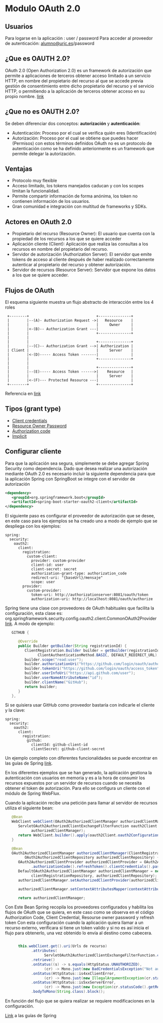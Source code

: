 # Modulo OAuth 2.0

## Usuarios
Para logarse en la aplicación : user / password
Para acceder al proveedor de autenticación: alumno@urjc.es/password

## ¿Que es OAUTH 2.0?
OAuth 2.0 (Open Authorization 2.0) es un framework de autorización que permite a aplicaciones de terceros obtener acceso limitado a un servicio HTTP, en nombre del propietario del recurso al que se accede previa gestión de consentimiento entre dicho propietario del recurso y el servicio HTTP, o permitiendo a la aplicación de terceros obtener acceso en su propio nombre.
[link](https://tools.ietf.org/html/rfc6749)

## ¿Que no es OAUTH 2.0?
Se deben diferenciar dos conceptos: **autorización** y **autenticación**:
 - Autenticación: Proceso por el cual se verifica quién eres (Identificación)
 - Autorización: Proceso por el cual se obtiene que puedes hacer (Permisos)
 con estos términos definidos OAuth no es un protocolo de autenticación como se ha definido anteriormente es un framework que permite delegar la autorización.
 
## Ventajas
 - Protocolo muy flexible
 - Acceso limitado, los tokens manejados caducan y con los scopes limitan la funcionalidad.
 - Permite compartir información de forma anónima, los token no contienen información de los usuarios.
 - Gran comunidad e integración con multitud de frameworks y SDKs.
 
 
## Actores en OAuth 2.0
 - Propietario del recurso (Resource Owner): El usuario que cuenta con la propiedad de los recursos a los que se quiere acceder
 - Aplicación cliente (Client): Aplicación que realiza las consultas a los recursos en nombre del propietario del recurso.
 - Servidor de autorización (Authorization Server): El servidor que emite tokens de acceso al cliente después de haber realizado correctamente autenticar al propietario del recurso y obtener autorización.
 - Servidor de recursos (Resource Server): Servidor que expone los datos a los que se quiere acceder.
 
## Flujos de OAuth
El esquema siguiente muestra un flujo abstracto de interacción entre los 4 roles

     +--------+                               +---------------+
     |        |--(A)- Authorization Request ->|   Resource    |
     |        |                               |     Owner     |
     |        |<-(B)-- Authorization Grant ---|               |
     |        |                               +---------------+
     |        |
     |        |                               +---------------+
     |        |--(C)-- Authorization Grant -->| Authorization |
     | Client |                               |     Server    |
     |        |<-(D)----- Access Token -------|               |
     |        |                               +---------------+
     |        |
     |        |                               +---------------+
     |        |--(E)----- Access Token ------>|    Resource   |
     |        |                               |     Server    |
     |        |<-(F)--- Protected Resource ---|               |
     +--------+                               +---------------+
     
Referencia en [link](https://tools.ietf.org/html/rfc6749#section-1.2)
     
## Tipos (grant type)     
 - [Client credentials](clientcredentials/README.md)
 - [Resource Owner Password](ownerpassword/README.md)
 - [Authorization code](authorizationcode/README.md)
 - [Implicit](implicit/README.md)

## Configurar cliente

Para que la aplicación sea segura, simplemente se debe agregar Spring Security como dependencia.
Dado que desea realizar una autorización mediante OAuth 2.0 es necesario incluir la siguiente dependencia para que la aplicación Spring con SpringBoot se integre con el  servidor de autorización
````xml
<dependency>
   <groupId>org.springframework.boot</groupId>
   <artifactId>spring-boot-starter-oauth2-client</artifactId>
</dependency>
````

El siguiente paso es configurar el proveedor de autorización que se desee, en este caso para los ejemplos se ha creado uno a modo de ejemplo que se despliega con los ejemplos:
`````
spring:
  security:
    oauth2:
      client:
        registration:
          custom-client:
            provider: custom-provider
            client-id: user
            client-secret: secret
            authorization-grant-type: authorization_code
            redirect-uri: "{baseUrl}/mensaje"
            scope: user
        provider:
          custom-provider:
            token-uri: http://authorizationserver:8081/oauth/token
            authorization-uri: http://localhost:8081/oauth/authorize
`````
Spring tiene una clase con proveedores de OAuth habituales que facilita la configuración, esta clase es:
org.springframework.security.config.oauth2.client.CommonOAuth2Provider [link](https://docs.spring.io/spring-security/site/docs/current/api/org/springframework/security/config/oauth2/client/CommonOAuth2Provider.html). A modo de ejemplo:

````java
   GITHUB {

      @Override
      public Builder getBuilder(String registrationId) {
         ClientRegistration.Builder builder = getBuilder(registrationId,
               ClientAuthenticationMethod.BASIC, DEFAULT_REDIRECT_URL);
         builder.scope("read:user");
         builder.authorizationUri("https://github.com/login/oauth/authorize");
         builder.tokenUri("https://github.com/login/oauth/access_token");
         builder.userInfoUri("https://api.github.com/user");
         builder.userNameAttributeName("id");
         builder.clientName("GitHub");
         return builder;
      }
   },
````

Si se quisiera usar GitHub como proveedor bastaría con indicarle el cliente y la clave:

````
spring:
  security:
    oauth2:
      client:
        registration:
          github:
            clientId: github-client-id
            clientSecret: github-client-secret
````

Un ejemplo completo con diferentes funcionalidades se puede encontrar en las guías de Spring [link](https://spring.io/guides/tutorials/spring-boot-oauth2/).

En los diferentes ejemplos que se han generado, la aplicación gestiona la autenticación con usuarios en memoria y es a la hora de consumir los recursos expuestos por un servidor de recursos cuando se necesita obtener el token de autorización. Para ello se configura un cliente con el módulo de Spring WebFlux.

Cuando la aplicación recibe una petición para llamar al servidor de recursos utiliza el siguiente bean:

````java
   @Bean
   WebClient webClient(OAuth2AuthorizedClientManager authorizedClientManager) {
      ServletOAuth2AuthorizedClientExchangeFilterFunction oauth2Client = new ServletOAuth2AuthorizedClientExchangeFilterFunction(
            authorizedClientManager);
      return WebClient.builder().apply(oauth2Client.oauth2Configuration()).build();
   }

   @Bean
   OAuth2AuthorizedClientManager authorizedClientManager(ClientRegistrationRepository clientRegistrationRepository,
         OAuth2AuthorizedClientRepository authorizedClientRepository) {
      OAuth2AuthorizedClientProvider authorizedClientProvider = OAuth2AuthorizedClientProviderBuilder.builder()
            .authorizationCode().refreshToken().clientCredentials().password().build();
      DefaultOAuth2AuthorizedClientManager authorizedClientManager = new DefaultOAuth2AuthorizedClientManager(
            clientRegistrationRepository, authorizedClientRepository);
      authorizedClientManager.setAuthorizedClientProvider(authorizedClientProvider);

      authorizedClientManager.setContextAttributesMapper(contextAttributesMapper());

      return authorizedClientManager;
````

Con Este Bean Spring recopila los proveedores configurados y habilita los flujos de OAuth que se quiera, en este caso como se observa en el código Authorization Code, Client Credential, Resourse owner password y refresh token
Con esta configuración cuando la aplicación quiera llamar a un recurso externo, verificara si tiene un token valido y si no es así inicia el flujo para obtenerlo, una vez obtenido lo envía al destino como cabecera.

````java

      this.webClient.get().uri(Urls de recurso)
            .attributes(
                  ServletOAuth2AuthorizedClientExchangeFilterFunction.clientRegistrationId(clientRegistrationId))
            .retrieve()
            .onStatus((s) -> s.equals(HttpStatus.UNAUTHORIZED),
                  (cr) -> Mono.just(new BadCredentialsException("Not authenticated")))
            .onStatus(HttpStatus::is4xxClientError,
                  (cr) -> Mono.just(new IllegalArgumentException(cr.statusCode().getReasonPhrase())))
            .onStatus(HttpStatus::is5xxServerError,
                  (cr) -> Mono.just(new Exception(cr.statusCode().getReasonPhrase())))
            .bodyToMono(String.class).block();
````

En función del flujo que se quiera realizar se requiere modificaciones en la configuración.

[Link](https://docs.spring.io/spring-security/site/docs/5.1.0.RELEASE/reference/html/webflux-oauth2.html) a las guías de Spring


